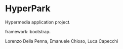 # HyperPark
Hypermedia application project.

framework: bootstrap.

Lorenzo Della Penna, Emanuele Chioso, Luca Capecchi